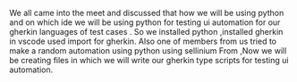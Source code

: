 

We all came into the meet and discussed that how we will be using python and on which ide we will be using python for testing ui automation for our gherkin languages of test cases .
So we installed python ,installed gherkin in vscode used import for gherkin.
Also one of members from us tried to make a random automation using python using sellinium
From ,Now we will be creating files in which we will write our gherkin type scripts for testing ui automation.
